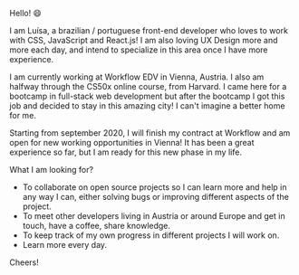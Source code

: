 Hello! 😄

I am Luísa, a brazilian / portuguese front-end developer who loves to work with CSS, JavaScript and React.js!
I am also loving UX Design more and more each day, and intend to specialize in this area once I have more experience.

I am currently working at Workflow EDV in Vienna, Austria. I also am halfway through the CS50x online course, from Harvard.
I came here for a bootcamp in full-stack web development but after the bootcamp I got this job and decided to stay in this amazing city!
I can't imagine a better home for me.

Starting from september 2020, I will finish my contract at Workflow and am open for new working opportunities in Vienna!
It has been a great experience so far, but I am ready for this new phase in my life.

What I am looking for?
- To collaborate on open source projects so I can learn more and help in any way I can, either solving bugs or improving different aspects of the project.
- To meet other developers living in Austria or around Europe and get in touch, have a coffee, share knowledge.
- To keep track of my own progress in different projects I will work on.
- Learn more every day.

Cheers!



